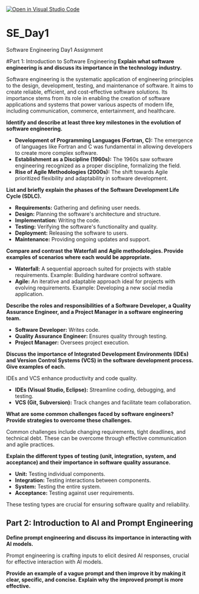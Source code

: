 [![Open in Visual Studio Code](https://classroom.github.com/assets/open-in-vscode-2e0aaae1b6195c2367325f4f02e2d04e9abb55f0b24a779b69b11b9e10269abc.svg)](https://classroom.github.com/online_ide?assignment_repo_id=18475375&assignment_repo_type=AssignmentRepo)
# SE_Day1
Software Engineering Day1 Assignment

#Part 1: Introduction to Software Engineering
**Explain what software engineering is and discuss its importance in the technology industry.**

Software engineering is the systematic application of engineering principles to the design, development, testing, and maintenance of software. It aims to create reliable, efficient, and cost-effective software solutions. Its importance stems from its role in enabling the creation of software applications and systems that power various aspects of modern life, including communication, commerce, entertainment, and healthcare.

**Identify and describe at least three key milestones in the evolution of software engineering.**

* **Development of Programming Languages (Fortran, C):** The emergence of languages like Fortran and C was fundamental in allowing developers to create more complex software.
* **Establishment as a Discipline (1960s):** The 1960s saw software engineering recognized as a proper discipline, formalizing the field.
* **Rise of Agile Methodologies (2000s):** The shift towards Agile prioritized flexibility and adaptability in software development.

**List and briefly explain the phases of the Software Development Life Cycle (SDLC).**

* **Requirements:** Gathering and defining user needs.
* **Design:** Planning the software's architecture and structure.
* **Implementation:** Writing the code.
* **Testing:** Verifying the software's functionality and quality.
* **Deployment:** Releasing the software to users.
* **Maintenance:** Providing ongoing updates and support.

**Compare and contrast the Waterfall and Agile methodologies. Provide examples of scenarios where each would be appropriate.**

* **Waterfall:** A sequential approach suited for projects with stable requirements. Example: Building hardware control software.
* **Agile:** An iterative and adaptable approach ideal for projects with evolving requirements. Example: Developing a new social media application.

**Describe the roles and responsibilities of a Software Developer, a Quality Assurance Engineer, and a Project Manager in a software engineering team.**

* **Software Developer:** Writes code.
* **Quality Assurance Engineer:** Ensures quality through testing.
* **Project Manager:** Oversees project execution.

**Discuss the importance of Integrated Development Environments (IDEs) and Version Control Systems (VCS) in the software development process. Give examples of each.**

IDEs and VCS enhance productivity and code quality.

* **IDEs (Visual Studio, Eclipse):** Streamline coding, debugging, and testing.
* **VCS (Git, Subversion):** Track changes and facilitate team collaboration.

**What are some common challenges faced by software engineers? Provide strategies to overcome these challenges.**

Common challenges include changing requirements, tight deadlines, and technical debt. These can be overcome through effective communication and agile practices.

**Explain the different types of testing (unit, integration, system, and acceptance) and their importance in software quality assurance.**

* **Unit:** Testing individual components.
* **Integration:** Testing interactions between components.
* **System:** Testing the entire system.
* **Acceptance:** Testing against user requirements.

These testing types are crucial for ensuring software quality and reliability.

## Part 2: Introduction to AI and Prompt Engineering

**Define prompt engineering and discuss its importance in interacting with AI models.**

Prompt engineering is crafting inputs to elicit desired AI responses, crucial for effective interaction with AI models.

**Provide an example of a vague prompt and then improve it by making it clear, specific, and concise. Explain why the improved prompt is more effective.**
